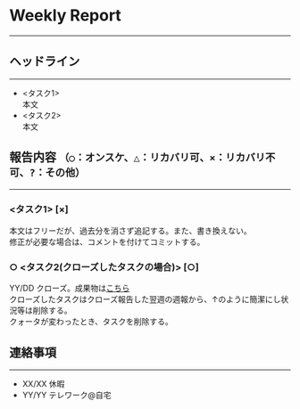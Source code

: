 # Weekly Report
---

## ヘッドライン  
---
- <タスク1>  
    本文  
- <タスク2>  
    本文  

## 報告内容 `（○：オンスケ、△：リカバリ可、×：リカバリ不可、?：その他）`
---

### <タスク1> [×]

本文はフリーだが、過去分を消さず追記する。また、書き換えない。  
修正が必要な場合は、コメントを付けてコミットする。  

### ○ <タスク2(クローズしたタスクの場合)> [○]  

YY/DD クローズ。成果物は[こちら](Path)  
クローズしたタスクはクローズ報告した翌週の週報から、↑のように簡潔にし状況等は削除する。  
クォータが変わったとき、タスクを削除する。  

## 連絡事項
---
- XX/XX 休暇  
- YY/YY テレワーク@自宅  
